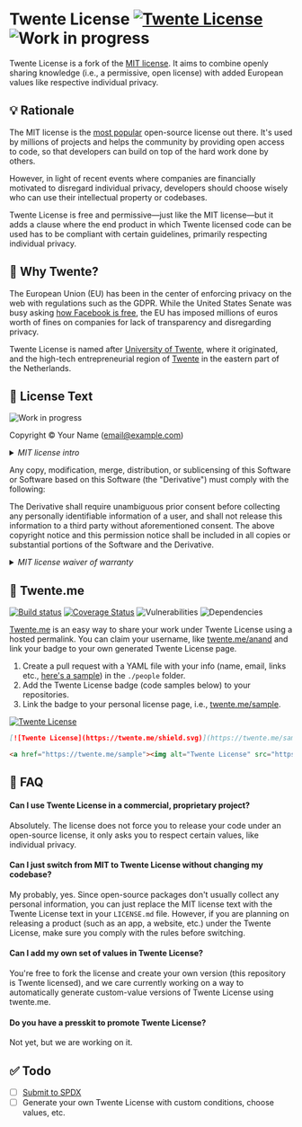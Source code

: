 # Twente License [![Twente License](https://twente.me/shield.svg)](https://twente.me) ![Work in progress](https://img.shields.io/badge/work%20in-progress-green.svg)

Twente License is a fork of the [MIT license](https://opensource.org/licenses/MIT). It aims to combine openly sharing knowledge (i.e., a permissive, open license) with added European values like respective individual privacy.

## 💡 Rationale

The MIT license is the [most popular](https://github.blog/2015-03-09-open-source-license-usage-on-github-com/) open-source license out there. It's used by millions of projects and helps the community by providing open access to code, so that developers can build on top of the hard work done by others.

However, in light of recent events where companies are financially motivated to disregard individual privacy, developers should choose wisely who can use their intellectual property or codebases.

Twente License is free and permissive—just like the MIT license—but it adds a clause where the end product in which Twente licensed code can be used has to be compliant with certain guidelines, primarily respecting individual privacy.

## 🐎 Why Twente?

The European Union (EU) has been in the center of enforcing privacy on the web with regulations such as the GDPR. While the United States Senate was busy asking [how Facebook is free](https://www.youtube.com/watch?v=n2H8wx1aBiQ), the EU has imposed millions of euros worth of fines on companies for lack of transparency and disregarding privacy.

Twente License is named after [University of Twente](https://utwente.nl/en/?utm_source=twente-license&utm_medium=github&utm_campaign=README&utm_term=anand-chowdhary), where it originated, and the high-tech entrepreneurial region of [Twente](https://www.visittwente.com/?utm_source=twente-license&utm_medium=github&utm_campaign=README&utm_term=anand-chowdhary) in the eastern part of the Netherlands.

## 📝 License Text

![Work in progress](https://img.shields.io/badge/this%20section%20is%20a-work%20in%20progress-red.svg)

Copyright &copy; Your Name (email@example.com)

<details>
<summary><em>MIT license intro</em></summary>
<p>Permission is hereby granted, free of charge, to any person obtaining a copy of this software and associated documentation files (the "Software"), to deal in the Software without restriction, including without limitation the rights to use, copy, modify, merge, publish, distribute, sublicense, and/or sell copies of the Software, and to permit persons to whom the Software is furnished to do so, subject to the following conditions:</p>
</details>  

Any copy, modification, merge, distribution, or sublicensing of this Software or Software based on this Software (the "Derivative")  must comply with the following:

The Derivative shall require unambiguous prior consent before collecting any personally identifiable information of a user, and shall not release this information to a third party without aforementioned consent. The above copyright notice and this permission notice shall be included in all copies or substantial portions of the Software and the Derivative.

<details>
<summary><em>MIT license waiver of warranty</em></summary>
<p>THE SOFTWARE IS PROVIDED "AS IS", WITHOUT WARRANTY OF ANY KIND, EXPRESS OR IMPLIED, INCLUDING BUT NOT LIMITED TO THE WARRANTIES OF MERCHANTABILITY, FITNESS FOR A PARTICULAR PURPOSE AND NONINFRINGEMENT. IN NO EVENT SHALL THE AUTHORS OR COPYRIGHT HOLDERS BE LIABLE FOR ANY CLAIM, DAMAGES OR OTHER LIABILITY, WHETHER IN AN ACTION OF CONTRACT, TORT OR OTHERWISE, ARISING FROM, OUT OF OR IN CONNECTION WITH THE SOFTWARE OR THE USE OR OTHER DEALINGS IN THE SOFTWARE.</p>
</details>

## 🔗 Twente.me

[![Build status](https://api.travis-ci.org/AnandChowdhary/twente-license.svg?branch=master)](https://travis-ci.org/AnandChowdhary/twente-license/)
[![Coverage Status](https://coveralls.io/repos/github/AnandChowdhary/twente-license/badge.svg?branch=master)](https://coveralls.io/github/AnandChowdhary/twente-license?branch=master)
![Vulnerabilities](https://img.shields.io/snyk/vulnerabilities/github/AnandChowdhary/twente-license.svg)
![Dependencies](https://img.shields.io/david/dev/AnandChowdhary/twente-license.svg)

[Twente.me](https://twente.me) is an easy way to share your work under Twente License using a hosted permalink. You can claim your username, like [twente.me/anand](https://twente.me/anand) and link your badge to your own generated Twente License page.

1. Create a pull request with a YAML file with your info (name, email, links etc., [here's a sample](https://github.com/AnandChowdhary/twente-license/blob/master/people/sample.yml)) in the `./people` folder.
2. Add the Twente License badge (code samples below) to your repositories.
3. Link the badge to your personal license page, i.e., [twente.me/sample](https://twente.me/sample).

[![Twente License](https://twente.me/shield.svg)](https://twente.me/sample)

```md
[![Twente License](https://twente.me/shield.svg)](https://twente.me/sample)
```

```html
<a href="https://twente.me/sample"><img alt="Twente License" src="https://twente.me/shield.svg"></a>
```

## 🤔 FAQ

#### Can I use Twente License in a commercial, proprietary project?

Absolutely. The license does not force you to release your code under an open-source license, it only asks you to respect certain values, like individual privacy.

#### Can I just switch from MIT to Twente License without changing my codebase?

My probably, yes. Since open-source packages don't usually collect any personal information, you can just replace the MIT license text with the Twente License text in your `LICENSE.md` file. However, if you are planning on releasing a product (such as an app, a website, etc.) under the Twente License, make sure you comply with the rules before switching.

#### Can I add my own set of values in Twente License?

You're free to fork the license and create your own version (this repository is Twente licensed), and we care currently working on a way to automatically generate custom-value versions of Twente License using twente.me.

#### Do you have a presskit to promote Twente License?

Not yet, but we are working on it.

## ✅ Todo

- [ ] [Submit to SPDX](https://github.com/spdx/license-list-XML/blob/master/CONTRIBUTING.md)
- [ ] Generate your own Twente License with custom conditions, choose values, etc.
